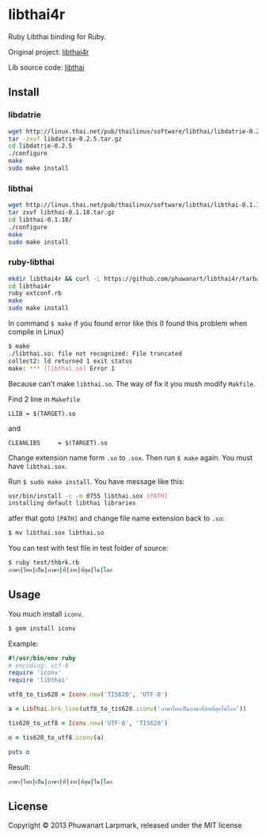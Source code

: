 # libthai4r

Ruby Libthai binding for Ruby.

Original project: [libthai4r](http://code.google.com/p/libthai4r)

Lib source code: [libthai](http://linux.thai.net/pub/thailinux/software/libthai)

## Install

### libdatrie

```bash
wget http://linux.thai.net/pub/thailinux/software/libthai/libdatrie-0.2.5.tar.gz
tar -zxvf libdatrie-0.2.5.tar.gz
cd libdatrie-0.2.5
./configure
make
sudo make install
```

### libthai

```bash
wget http://linux.thai.net/pub/thailinux/software/libthai/libthai-0.1.18.tar.gz
tar zxvf libthai-0.1.18.tar.gz
cd libthai-0.1.18/
./configure
make
sudo make install
```

### ruby-libthai

```bash
mkdir libthai4r && curl -L https://github.com/phuwanart/libthai4r/tarball/master | tar xz --strip 1 -C libthai4r
cd libthai4r
ruby extconf.rb
make
sudo make install
```

In command `$ make` if you found error like this (I found this problem when compile in Linux)

```bash
$ make
./libthai.so: file not recognized: File truncated
collect2: ld returned 1 exit status
make: *** [libthai.so] Error 1
```

Because can't make `libthai.so`. The way of fix it you mush modify `Makfile`.

Find 2 line in `Makefile`

```
LLIB = $(TARGET).so
```

and

```
CLEANLIBS     = $(TARGET).so
```

Change extension name form `.so` to `.sox`. Then run `$ make` again. You must have `libthai.sox`.

Run `$ sudo make install`. You have message like this:

```bash
usr/bin/install -c -m 0755 libthai.sox [PATH]
installing default libthai libraries
```

atfer that goto `[PATH]` and change file name extension back to `.so`:

```bash
$ mv libthai.sox libthai.so
```

You can test with test file in test folder of source:

```bash
$ ruby test/thbrk.rb
ภาษา|ไทย|เป็น|ภาษา|ที่|ง่าย|ที่สุด|ใน|โลก
```

## Usage

You much install `iconv`.

```bash
$ gem install iconv
```

Example:

```ruby
#!/usr/bin/env ruby
# encoding: utf-8
require 'iconv'
require 'libthai'

utf8_to_tis620 = Iconv.new('TIS620', 'UTF-8')

a = LibThai.brk_line(utf8_to_tis620.iconv('ภาษาไทยเป็นภาษาที่ง่ายที่สุดในโลก'))

tis620_to_utf8 = Iconv.new('UTF-8', 'TIS620')

o = tis620_to_utf8.iconv(a)

puts o
```

Result:

```bash
ภาษา|ไทย|เป็น|ภาษา|ที่|ง่าย|ที่สุด|ใน|โลก
```

## License

Copyright © 2013 Phuwanart Larpmark, released under the MIT license
